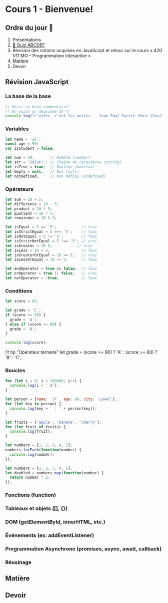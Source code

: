 # Cours 1 - Bienvenue!

## Ordre du jour 🍎

1. Présentations
1. [🧠 Quiz ABCDEF](https://google.com)
1. Révision des notions acquises en JavaScript et retour sur le cours « 420 V11 MO – Programmation interactive »
1. Matière
1. Devoir

## Révision JavaScript

### La base de la base

```js
// Voici un beau commentaire!
/* En voilà un deuxième 🙀 */
console.log("L’enfer, c’est les autres. - Jean-Paul Sartre (Huis Clos)");
```

### Variables

```js
let name = 'JF';
const age = 99;
var isStudent = false;
```

```js
let num = 10;       // Nombre (number)
let str = 'Salut!'; // Chaine de caractères (string)
let isTrue = true;  // Booléen (boolean)
let empty = null;   // Nul (null)
let notDefined;     // Non défini (undefined)
```

### Opérateurs

```js
let sum = 10 + 5;
let difference = 10 - 5;
let product = 10 * 5;
let quotient = 10 / 5;
let remainder = 10 % 3;
```

```js
let isEqual = 5 == '5';           // vrai
let isStrictEqual = 5 === '5';    // faux
let isNotEqual = 5 != '5';        // faux
let isStrictNotEqual = 5 !== '5'; // vrai
let isGreater = 10 5;           // vrai
let isLess = 10 < 5;              // faux
let isGreaterOrEqual = 10 >= 5;   // vrai
let isLessOrEqual = 10 <= 5;      // faux
```

```js
let andOperator = true && false;  // faux
let orOperator = true || false;   // vrai
let notOperator = !true;          // faux
```

### Conditions

```js
let score = 85;

let grade = 'C';
if (score >= 90) {
  grade = 'A';
} else if (score >= 80) {
  grade = 'B';
}

console.log(score);
```

!!! tip "Opérateur ternaire"
    let grade = (score >= 90) ? 'A' : (score >= 80) ? 'B' : 'C';

### Boucles

```js
for (let i = 0; i < 100000; i++) {
  console.log(i + ' $');
}
```
```js
let person = {name: 'JF', age: 99, city: 'Laval'};
for (let key in person) {
  console.log(key + ' : ' + person[key]);
}
```
```js
let fruits = ['apple', 'banana', 'cherry'];
for (let fruit of fruits) {
  console.log(fruit);
}
```
```js
let numbers = [1, 2, 3, 4, 5];
numbers.forEach(function(number) {
  console.log(number);
});
```
```js
let numbers = [1, 2, 3, 4, 5];
let doubled = numbers.map(function(number) {
  return number * 2;
});
```

### Fonctions (function)
### Tableaux et objets ([], {})
### DOM (getElementById, innerHTML, etc.)
### Événements (ex: addEventListener)
### Programmation Asynchrone (promises, async, await, callback)
### Réusinage

## Matière

## Devoir
